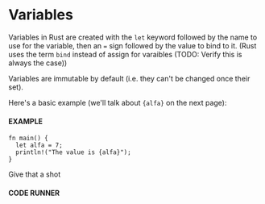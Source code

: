 # Variables

Variables in Rust are created with the `let` keyword followed
by the name to use for the variable, then an `=` sign followed
by the value to bind to it. (Rust uses the term `bind` instead
of assign for varaibles (TODO: Verify this is always the case))

Variables are immutable by default (i.e. they can't be changed
once their set).

Here's a basic example (we'll talk about `{alfa}`
on the next page):

#### EXAMPLE

```rust,noplayground,EXAMPLE1
fn main() {
  let alfa = 7;
  println!("The value is {alfa}");
}
```

Give that a shot

#### CODE RUNNER

```rust,editable,CODE1

```
